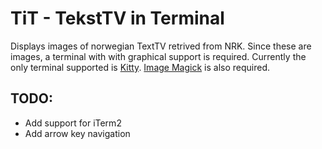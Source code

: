 # TiT - TekstTV in Terminal

Displays images of norwegian TextTV retrived from NRK. Since these are images, a terminal with with graphical support is required. Currently the only terminal supported is [Kitty](https://sw.kovidgoyal.net/kitty). [Image Magick](https://imagemagick.org/index.php) is also required.

## TODO:

- Add support for iTerm2
- Add arrow key navigation

